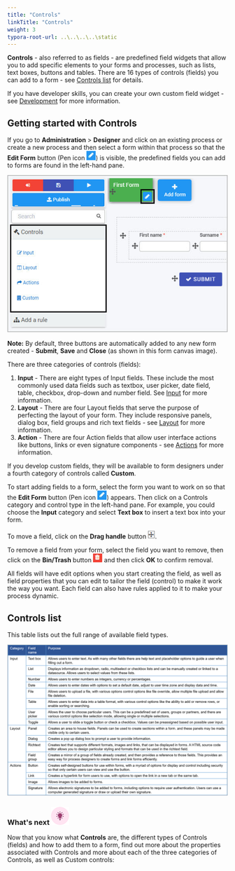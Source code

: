 ```yaml
---
title: "Controls"
linkTitle: "Controls"
weight: 3
typora-root-url: ..\..\..\..\static
---
```


**Controls** - also referred to as fields - are predefined field widgets that allow you to add specific elements to your forms and processes, such as lists, text boxes, buttons and tables. There are 16 types of controls (fields) you can add to a form - see [Controls list](#controls-list) for details.

If you have developer skills,  you can create your own custom field widget - see [Development](/docs/low-code/) for more information.



## Getting started with Controls ##

If you go to **Administration** > **Designer** and click on an existing process or create a new process and then select a form within that process so that the **Edit Form** button (Pen icon ![Pen button](/images/penicon.png)) is visible, the predefined fields you can add to forms are found in the left-hand pane.

![Controls](/images/Access_ControlsMenu_Select_Form.jpg)

**Note:** By default, three buttons are automatically added to any new form created - **Submit**, **Save** and **Close** (as shown in this form canvas image).

There are three categories of controls (fields):

1. **Input** - There are eight types of Input fields. These include the most commonly used data fields such as textbox, user picker, date field, table, checkbox, drop-down and number field. See [Input](/docs/platform/controls/input/) for more information. 
2. **Layout** - There are four Layout fields that serve the purpose of perfecting the layout of your form. They include responsive panels, dialog box, field groups and rich text fields - see [Layout](/docs/platform/controls/layout/) for more information.
3. **Action** - There are four Action fields that allow user interface actions like buttons, links or even signature components - see [Actions](/docs/platform/controls/actions/) for more information.

If you develop custom fields, they will be available to form designers under a fourth category of controls called **Custom**.

To start adding fields to a form, select the form you want to work on so that the **Edit Form** button (Pen icon ![Pen button](/images/penicon.png)) appears. Then click on a Controls category and control type in the left-hand pane. For example, you could choose the **Input** category and select **Text box** to insert a text box into your form. 

To move a field, click on the **Drag handle** button ![Drag handle button](/images/draghandlewhite_frame.png).

To remove a field from your form, select the field you want to remove, then click on the **Bin/Trash** button ![Bin icon](/images/binicon.png) and then click **OK** to confirm removal.

All fields will have edit options when you start creating the field, as well as field properties that you can edit to tailor the field (control) to make it work the way you want. Each field can also have rules applied to it to make your process dynamic.



## Controls list ##

This table lists out the full range of available field types.

![Form controls](/images/Fields_Controls_List_Table.jpg)



### What's next  ![Idea icon](/images/18.png) ###

Now that you know what **Controls** are, the different types of Controls (fields) and how to add them to a form, find out more about the properties associated with Controls and more about each of the three categories of Controls, as well as Custom controls: